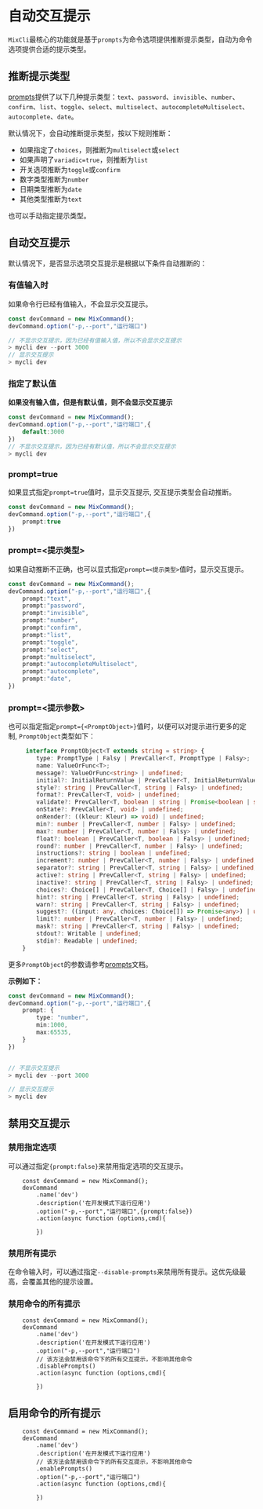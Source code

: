 # 自动交互提示

`MixCli`最核心的功能就是基于`prompts`为命令选项提供推断提示类型，自动为命令选项提供合适的提示类型。


## 推断提示类型

[prompts](https://github.com/terkelg/prompts)提供了以下几种提示类型：`text`、`password`、`invisible`、`number`、`confirm`、`list`、`toggle`、`select`、`multiselect`、`autocompleteMultiselect`、`autocomplete`、`date`。

默认情况下，会自动推断提示类型，按以下规则推断：

- 如果指定了`choices`，则推断为`multiselect`或`select`
- 如果声明了`variadic=true`，则推断为`list`
- 开关选项推断为`toggle`或`confirm`
- 数字类型推断为`number`
- 日期类型推断为`date`
- 其他类型推断为`text`

也可以手动指定提示类型。

## 自动交互提示

默认情况下，是否显示选项交互提示是根据以下条件自动推断的：

### 有值输入时

如果命令行已经有值输入，不会显示交互提示。

```ts
const devCommand = new MixCommand();
devCommand.option("-p,--port","运行端口")

// 不显示交互提示，因为已经有值输入值，所以不会显示交互提示
> mycli dev --port 3000             
// 显示交互提示
> mycli dev     
```
### 指定了默认值

**如果没有输入值，但是有默认值，则不会显示交互提示**

```ts
const devCommand = new MixCommand();
devCommand.option("-p,--port","运行端口",{
    default:3000
})
// 不显示交互提示，因为已经有默认值，所以不会显示交互提示
> mycli dev 
```

### prompt=true

如果显式指定`prompt=true`值时，显示交互提示, 交互提示类型会自动推断。

```ts
const devCommand = new MixCommand();
devCommand.option("-p,--port","运行端口",{
    prompt:true
})
```

### prompt=<提示类型>

如果自动推断不正确，也可以显式指定`prompt=<提示类型>`值时，显示交互提示。

```ts
const devCommand = new MixCommand();
devCommand.option("-p,--port","运行端口",{
    prompt:"text",
    prompt:"password",
    prompt:"invisible",
    prompt:"number",
    prompt:"confirm",
    prompt:"list",
    prompt:"toggle",
    prompt:"select",
    prompt:"multiselect",
    prompt:"autocompleteMultiselect",
    prompt:"autocomplete",
    prompt:"date",    
})
```

### prompt=<提示参数>

也可以指定指定`prompt={<PromptObject>}`值时，以便可以对提示进行更多的定制, `PromptObject`类型如下：

```ts
     interface PromptObject<T extends string = string> {
        type: PromptType | Falsy | PrevCaller<T, PromptType | Falsy>;
        name: ValueOrFunc<T>;
        message?: ValueOrFunc<string> | undefined;
        initial?: InitialReturnValue | PrevCaller<T, InitialReturnValue | Promise<InitialReturnValue>> | undefined;
        style?: string | PrevCaller<T, string | Falsy> | undefined;
        format?: PrevCaller<T, void> | undefined;
        validate?: PrevCaller<T, boolean | string | Promise<boolean | string>> | undefined;
        onState?: PrevCaller<T, void> | undefined;
        onRender?: ((kleur: Kleur) => void) | undefined;
        min?: number | PrevCaller<T, number | Falsy> | undefined;
        max?: number | PrevCaller<T, number | Falsy> | undefined;
        float?: boolean | PrevCaller<T, boolean | Falsy> | undefined;
        round?: number | PrevCaller<T, number | Falsy> | undefined;
        instructions?: string | boolean | undefined;
        increment?: number | PrevCaller<T, number | Falsy> | undefined;
        separator?: string | PrevCaller<T, string | Falsy> | undefined;
        active?: string | PrevCaller<T, string | Falsy> | undefined;
        inactive?: string | PrevCaller<T, string | Falsy> | undefined;
        choices?: Choice[] | PrevCaller<T, Choice[] | Falsy> | undefined;
        hint?: string | PrevCaller<T, string | Falsy> | undefined;
        warn?: string | PrevCaller<T, string | Falsy> | undefined;
        suggest?: ((input: any, choices: Choice[]) => Promise<any>) | undefined;
        limit?: number | PrevCaller<T, number | Falsy> | undefined;
        mask?: string | PrevCaller<T, string | Falsy> | undefined;
        stdout?: Writable | undefined;
        stdin?: Readable | undefined;
    }
```

更多`PromptObject`的参数请参考[prompts](https://github.com/terkelg/prompts)文档。


**示例如下：**

```ts
const devCommand = new MixCommand();
devCommand.option("-p,--port","运行端口",{
    prompt: {
        type: "number",
        min:1000,
        max:65535,
    }
})


// 不显示交互提示
> mycli dev --port 3000  

// 显示交互提示
> mycli dev 

```




## 禁用交互提示

### 禁用指定选项

可以通过指定`{prompt:false}`来禁用指定选项的交互提示。

```js{5}
    const devCommand = new MixCommand();
    devCommand
        .name('dev')
        .description('在开发模式下运行应用')
        .option("-p,--port","运行端口",{prompt:false})
        .action(async function (options,cmd){
            
        })
```


### 禁用所有提示

在命令输入时，可以通过指定`--disable-prompts`来禁用所有提示。这优先级最高，会覆盖其他的提示设置。

### 禁用命令的所有提示

```js{5}
    const devCommand = new MixCommand();
    devCommand
        .name('dev')
        .description('在开发模式下运行应用')
        .option("-p,--port","运行端口")
        // 该方法会禁用该命令下的所有交互提示，不影响其他命令
        .disablePrompts()
        .action(async function (options,cmd){
            
        })

```

## 启用命令的所有提示

```js{5}
    const devCommand = new MixCommand();
    devCommand
        .name('dev')
        .description('在开发模式下运行应用')
        // 该方法会禁用该命令下的所有交互提示，不影响其他命令
        .enablePrompts()
        .option("-p,--port","运行端口")        
        .action(async function (options,cmd){
            
        })

``` 